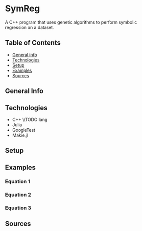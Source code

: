 # SymReg

A C++ program that uses genetic algorithms to perform symbolic regression on a dataset.

## Table of Contents

* [General info](#general-info)
* [Technologies](#technologies)
* [Setup](#setup)
* [Examples](#examples)
* [Sources](#sources)

## General Info

## Technologies

* C++ \\\TODO lang
* Julia
* GoogleTest
* Makie.jl

## Setup

## Examples

### Equation 1

[//]: # ($$a \ne 0 $$)

### Equation 2

### Equation 3

## Sources

